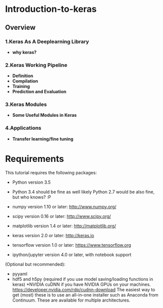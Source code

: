 # Introduction-to-keras
## Overview

### 1.Keras As A Deeplearning Library 
   * __why keras?__
   
###  2.Keras Working Pipeline 
   * __Definition__ 
   * __Compilation__ 
   * __Training__ 
   * __Prediction and Evaluation__
   
### 3.Keras Modules
   * __Some Useful Modules in Keras__
   
### 4.Applications
   * __Transfer learning/fine tuning__
   
# Requirements
This tutorial requires the following packages:

* Python version 3.5

* Python 3.4 should be fine as well
likely Python 2.7 would be also fine, but who knows? :P
* numpy version 1.10 or later: http://www.numpy.org/

* scipy version 0.16 or later: http://www.scipy.org/

* matplotlib version 1.4 or later: http://matplotlib.org/

* keras version 2.0 or later: http://keras.io

* tensorflow version 1.0 or later: https://www.tensorflow.org

* ipython/jupyter version 4.0 or later, with notebook support

(Optional but recommended):

* pyyaml
* hdf5 and h5py (required if you use model saving/loading functions in keras)
*NVIDIA cuDNN if you have NVIDIA GPUs on your machines. https://developer.nvidia.com/rdp/cudnn-download
The easiest way to get (most) these is to use an all-in-one installer such as Anaconda from Continuum. These are available for multiple architectures.
